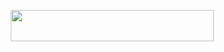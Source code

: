 
<p align="center"><a href="https://heroku.com/deploy?template=https://github.com/ZaenXP/MusicZaen">
  <img src="https://img.shields.io/badge/Deploy%20To%20Heroku-aqua?style=flat&logo=heroku" width="325" height="50.100" /></a></p>



